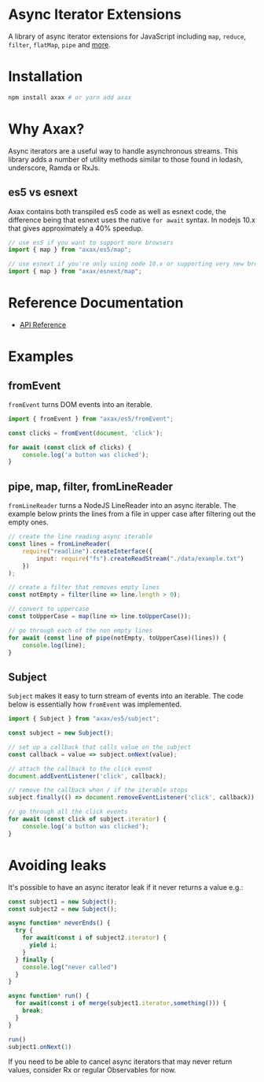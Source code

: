 # Async Iterator Extensions

A library of async iterator extensions for JavaScript including ```map```, ```reduce```,
```filter```, ```flatMap```, ```pipe``` and [more](https://github.com/jamiemccrindle/axax/blob/master/docs/API.md#functions).


# Installation

```bash
npm install axax # or yarn add axax
```

# Why Axax?

Async iterators are a useful way to handle asynchronous streams. This library adds a number
of utility methods similar to those found in lodash, underscore, Ramda or RxJs.

## es5 vs esnext

Axax contains both transpiled es5 code as well as esnext code, the difference being that
esnext uses the native ```for await``` syntax. In nodejs 10.x that gives approximately a 40% speedup.

```javascript
// use es5 if you want to support more browsers
import { map } from "axax/es5/map"; 

// use esnext if you're only using node 10.x or supporting very new browsers
import { map } from "axax/esnext/map"; 
```

# Reference Documentation

* [API Reference](https://github.com/jamiemccrindle/axax/blob/master/docs/API.md)

# Examples

## fromEvent

```fromEvent``` turns DOM events into an iterable.

```javascript
import { fromEvent } from "axax/es5/fromEvent";

const clicks = fromEvent(document, 'click');

for await (const click of clicks) {
    console.log('a button was clicked');
}
```

## pipe, map, filter, fromLineReader

```fromLineReader``` turns a NodeJS LineReader into an async iterable.
The example below prints the lines from a file in upper case after
filtering out the empty ones.

```javascript
// create the line reading async iterable
const lines = fromLineReader(
    require("readline").createInterface({
        input: require("fs").createReadStream("./data/example.txt")
    })
);

// create a filter that removes empty lines
const notEmpty = filter(line => line.length > 0);

// convert to uppercase
const toUpperCase = map(line => line.toUpperCase());

// go through each of the non empty lines
for await (const line of pipe(notEmpty, toUpperCase)(lines)) {
    console.log(line);
}
```

## Subject

```Subject``` makes it easy to turn stream of events into an iterable. The code below
is essentially how ```fromEvent``` was implemented.

```javascript
import { Subject } from "axax/es5/subject";

const subject = new Subject();

// set up a callback that calls value on the subject
const callback = value => subject.onNext(value);

// attach the callback to the click event
document.addEventListener('click', callback);

// remove the callback when / if the iterable stops
subject.finally(() => document.removeEventListener('click', callback));

// go through all the click events
for await (const click of subject.iterator) {
    console.log('a button was clicked');
}
```

# Avoiding leaks

It's possible to have an async iterator leak if it never returns a value e.g.:

```javascript
const subject1 = new Subject();
const subject2 = new Subject();

async function* neverEnds() {
  try {
    for await(const i of subject2.iterator) {
      yield i;
    }
  } finally {
    console.log("never called")
  }
}

async function* run() {
  for await(const i of merge(subject1.iterator,something())) {
    break;
  }
}

run()
subject1.onNext(1)
```

If you need to be able to cancel async iterators that may never return values, 
consider Rx or regular Observables for now.
